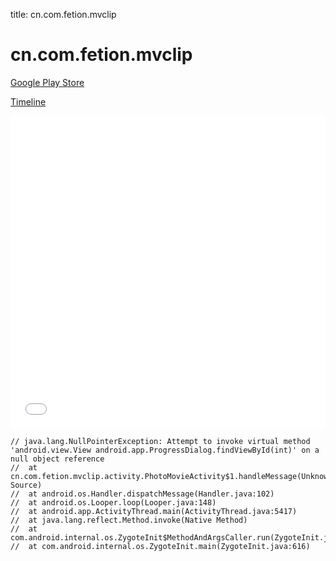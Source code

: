 title: cn.com.fetion.mvclip

# cn.com.fetion.mvclip

[Google Play Store](https://play.google.com/store/apps/details?id=cn.com.fetion.mvclip)

[Timeline](./vis-timeline.html)

<iframe src="./vis-timeline.html" width="100%" height="500px" style="border:none;"></iframe>

```
// java.lang.NullPointerException: Attempt to invoke virtual method 'android.view.View android.app.ProgressDialog.findViewById(int)' on a null object reference
// 	at cn.com.fetion.mvclip.activity.PhotoMovieActivity$1.handleMessage(Unknown Source)
// 	at android.os.Handler.dispatchMessage(Handler.java:102)
// 	at android.os.Looper.loop(Looper.java:148)
// 	at android.app.ActivityThread.main(ActivityThread.java:5417)
// 	at java.lang.reflect.Method.invoke(Native Method)
// 	at com.android.internal.os.ZygoteInit$MethodAndArgsCaller.run(ZygoteInit.java:726)
// 	at com.android.internal.os.ZygoteInit.main(ZygoteInit.java:616)

```



